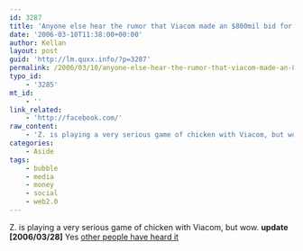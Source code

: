 ```yaml
---
id: 3287
title: 'Anyone else hear the rumor that Viacom made an $800mil bid for Facebook, and Facebook said &#8216;No&#8217;?'
date: '2006-03-10T11:38:00+00:00'
author: Kellan
layout: post
guid: 'http://lm.quxx.info/?p=3287'
permalink: /2006/03/10/anyone-else-hear-the-rumor-that-viacom-made-an-800mil-bid-for-facebook-and-facebook-said-no/
typo_id:
    - '3285'
mt_id:
    - ''
link_related:
    - 'http://facebook.com/'
raw_content:
    - 'Z. is playing a very serious game of chicken with Viacom, but wow. **update [2006/03/28]** Yes [other people have heard it](http://www.techcrunch.com/2006/03/28/facebook-is-doing-the-skype-dance/)'
categories:
    - Aside
tags:
    - bubble
    - media
    - money
    - social
    - web2.0
---
```


Z. is playing a very serious game of chicken with Viacom, but wow. **update [2006/03/28]** Yes [other people have heard it](http://www.techcrunch.com/2006/03/28/facebook-is-doing-the-skype-dance/)